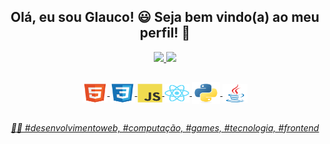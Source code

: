 <div align="center" style="display: inline_block">
  <h2> Olá, eu sou Glauco! 😃 Seja bem vindo(a) ao meu perfil! 👋 </h2>
</div>

<div> 

</div>

<div align="center">
  <a href="[https://github.com/glaucoamaro](https://github.com/glaucoamaro)"> 
  <img height="170em" src="https://github-readme-stats.vercel.app/api?username=glaucoamaro&show_icons=true&theme=github_dark&include_all_commits=true&count_private=true"/>
  <img height="170em" src="https://github-readme-stats.vercel.app/api/top-langs/?username=rafaballerini&layout=compact&langs_count=16&theme=github_dark"/>
</div>

##

<div align="center" style="display: inline_block">
  <img align="center" alt="HTML" height="30" width="40" src="https://raw.githubusercontent.com/devicons/devicon/1119b9f84c0290e0f0b38982099a2bd027a48bf1/icons/html5/html5-original.svg">
  <img align="center" alt="CSS" height="30" width="40" src="https://raw.githubusercontent.com/devicons/devicon/1119b9f84c0290e0f0b38982099a2bd027a48bf1/icons/css3/css3-original.svg">
  <img align="center" alt="Js" height="30" width="40" src="https://raw.githubusercontent.com/devicons/devicon/1119b9f84c0290e0f0b38982099a2bd027a48bf1/icons/javascript/javascript-original.svg">
  <img align="center" alt="React" height="30" width="40" src="https://raw.githubusercontent.com/devicons/devicon/1119b9f84c0290e0f0b38982099a2bd027a48bf1/icons/react/react-original.svg" />
  <img align="center" alt="Python" height="35" width="45" src="https://raw.githubusercontent.com/devicons/devicon/1119b9f84c0290e0f0b38982099a2bd027a48bf1/icons/python/python-original.svg" /> 
  <img align="center" alt="Java" height="30" width="40" src="https://raw.githubusercontent.com/devicons/devicon/1119b9f84c0290e0f0b38982099a2bd027a48bf1/icons/java/java-original.svg" />
</div>

##

<h6 align="center" style="display: inline_block"> 💁‍♂️ #desenvolvimentoweb, #computação, #games, #tecnologia, #frontend </h6>

##
